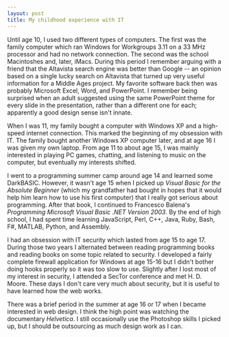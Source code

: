 ```yaml
---
layout: post
title: My childhood experience with IT
---
```


Until age 10, I used two different types of computers.  The first was the
family computer which ran Windows for Workgroups 3.11 on a 33 MHz processor and
had no network connection.  The second was the school Macintoshes and, later,
iMacs.  During this period I remember arguing with a friend that the Altavista
search engine was better than Google -- an opinion based on a single lucky
search on Altavista that turned up very useful information for a Middle Ages
project.  My favorite software back then was probably Microsoft Excel, Word,
and PowerPoint.  I remember being surprised when an adult suggested using the
same PowerPoint theme for every slide in the presentation, rather than a
different one for each; apparently a good design sense isn't innate.

When I was 11, my family bought a computer with Windows XP and a high-speed
internet connection.  This marked the beginning of my obsession with IT.  The
family bought another Windows XP computer later, and at age 16 I was given my
own laptop.  From age 11 to about age 15, I was mainly interested in playing PC
games, chatting, and listening to music on the computer, but eventually my
interests shifted.

I went to a programming summer camp around age 14 and learned some DarkBASIC.
However, it wasn't age 15 when I picked up <i>Visual Basic for the Absolute
Beginner</i> (which my grandfather had bought in hopes that it would help him
learn how to use his first computer) that I really got serious about
programming.  After that book, I continued to Francesco Balena's <i>Programming
Microsoft Visual Basic .NET Version 2003</i>.  By the end of high school, I had
spent time learning JavaScript, Perl, C++, Java, Ruby, Bash, F#, MATLAB,
Python, and Assembly.

I had an obsession with IT security which lasted from age 15 to age 17.  During
those two years I alternated between reading programming books and reading
books on some topic related to security.  I developed a fairly complete
firewall application for Windows at age 15-16 but I didn't bother doing hooks
properly so it was too slow to use.  Slightly after I lost most of my interest
in security, I attended a SecTor conference and met H. D. Moore. These days I
don't care very much about security, but it is useful to have learned how the
web works.

There was a brief period in the summer at age 16 or 17 when I became interested
in web design.  I think the high point was watching the documentary
<i>Helvetica</i>.  I still occasionally use the Photoshop skills I picked up,
but I should be outsourcing as much design work as I can.
